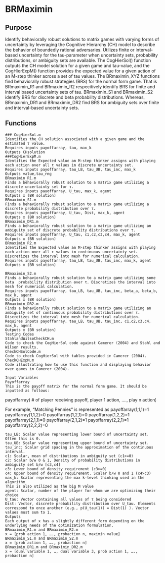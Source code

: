 # BRMaximin 

## Purpose
Identify behaviorally robust solutions to matrix games with varying forms of uncertainty by leveraging the Cognitive Hierarchy (CH) model to describe the behavior of boundedly rational adversaries. Utilizes finite or interval-based uncertainty for the tau-parameter when uncertainty sets, probability distributions, or ambiguity sets are available. The CogHierSol() function outputs the CH model solution for a given game and tau-value, and the CogHierExpM() function provides the expected value for a given action of an M-step thinker across a set of tau values. The BRmaximin_XYZ functions find behaviorally robust strategies (BRS) for the normal form game. That is BRmaximin_R1 and BRmaximin_R2 respecitively identify BRS for finite and interval based uncertainty sets of tau. BRmaximin_S1 and BRmaximin_S2 identify BRS for discrete and beta probability distributions. Whereas, BRmaximin_DR1 and BRmaximin_DR2 find BRS for ambiguity sets over finite and interval-based uncertainty sets.

## Functions
	### CogHierSol.m 
	Identifies the CH solution associated with a given game and the estimated τ value. 
	Requires inputs payoffarray, tau, max_k
	Outputs CHsolution
	###CogHierExpM.m 
	Identifies the Expected value an M-step thinker assigns with playing each action over all τ values in discrete uncertainty set. 
	Requires inputs payoffarray, tau_LB, tau_UB, tau_inc, max_k
	Outputs value,tau_rng
	BRmaximin_R1.m
	Finds a behaviorally robust solution to a matrix game utilizing a discrete uncertainty set for τ.
	Requires inputs payoffarray, U_tau, max_k, agent
	Outputs x (BR solution)
	BRmaximin_S1.m
	Finds a behaviorally robust solution to a matrix game utilizing a discrete probability distribution over τ.
	Requires inputs payoffarray, U_tau, Dist, max_k, agent
	Outputs x (BR solution)
	BRmaximin_DR1.m
	Finds a behaviorally robust solution to a matrix game utilizing an ambiguity set of discrete probability distributions over τ.
	Requires inputs payoffarray, U_tau, c1,c2,c3,c4, max_k, agent
	Outputs x (BR solution)
	BRmaximin_R2.m
	Identifies the Expected value an M-step thinker assigns with playing each action over all τ values in continuous uncertainty set. Discretizes the interval into mesh for numerical calculation. 
	Requires inputs payoffarray, tau_LB, tau_UB, tau_inc, max_k, agent
	Outputs x (BR solution)

	BRmaximin_S2.m
	Finds a behaviorally robust solution to a matrix game utilizing some beta  probability distribution over τ. Discretizes the interval into mesh for numerical calculation.
	Requires inputs payoffarray, tau_LB, tau_UB, tau_inc, beta_a, beta_b, max_k, agent
	Outputs x (BR solution)
	BRmaximin_DR2.m
	Finds a behaviorally robust solution to a matrix game utilizing an ambiguity set of continuous probability distributions over τ. Discretizes the interval into mesh for numerical calculation.
	Requires inputs payoffarray, tau_LB, tau_UB, tau_inc, c1,c2,c3,c4, max_k, agent
	Outputs x (BR solution)
	Testing Codes
	StahlandWilsoCheckCH.m
	Code to check the CogHierSol code against Camerer (2004) and Stahl and Wilson results. 
	CheckCHSolCode.m
	Code to check CogHierSol with tables provided in Camerer (2004).
	CheckCHExpM.m
	Code illustrating how to use this function and displaying behavior over games in Camerer (2004). 

	Input Variables
	Payoffarray
	This is the payoff matrix for the normal form game. It should be inputted as follows: 

payoffarray( # of player receiving payoff, player 1 action, …., play n action)

For example,  “Matching Pennies” is represented as 
payoffarray(1,1,1)=1
payoffarray(1,1,2)=0
payoffarray(1,2,1)=0
payoffarray(1,2,2)=1
payoffarray(2,1,1)=0
payoffarray(2,1,2)=1
payoffarray(2,2,1)=1
payoffarray(2,2,2)=0

	tau_LB: Scalar value representing lower bound of uncertainty set. Often this is 0. 
	tau_UB: Scalar value representing upper bound of uncertainty set. 
	tau_inc: Scalar grid spacing in the approximation of the continuous interval.
	c1: Scalar, mean of distributions in ambiguity set (c1>=0)
	c2: Scalar b/w 0 & 1, Density of probability distributions in ambiguity set b/w [c3,c4]
	c3: Lower bound of density requirement (c3>=0) 
	c4: Upper bound of density requirement, Scalar b/w 0 and 1 (c4>c3)
	max_k: Scalar representing the max k-level thinking used in the algorithm
	This is also utilized as the big M value 
	agent: Scalar, number of the player for whom we are optimizing their choice 
	U_tau: Vector containing all values of τ being considered
	Dist: Vector, discrete probability distribution over U_tau. Elements correspond to once another (e.g., p(U_tau(1)) = Dist(1) ). Vector values must sum to 1. 
	Outputs
	Each output of x has a slightly different form depending on the underlying needs of the optimization formulation. 
	BRmaximin_R1.m and BRmaximin_R2.m
	x = [prob action 1, …., probaction n, maximin value]
	BRmaximin_S1.m and BRmaximin_S2.m
	x = [prob action 1, …., probaction n]
	BRmaximin_DR1.m and BRmaximin_DR2.m
	x = [dual variable 1, …, dual variable 3, prob action 1, …., probaction n]




